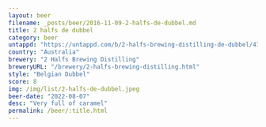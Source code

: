 ```yaml
---
layout: beer
filename: _posts/beer/2016-11-09-2-halfs-de-dubbel.md
title: 2 halfs de dubbel
category: beer
untappd: "https://untappd.com/b/2-halfs-brewing-distilling-de-dubbel/4777814"
country: "Australia"
brewery: "2 Halfs Brewing Distilling"
breweryURL: "/brewery/2-halfs-brewing-distilling.html"
style: "Belgian Dubbel"
score: 8
img: /img/list/2-halfs-de-dubbel.jpeg
beer-date: "2022-08-07"
desc: "Very full of caramel"
permalink: /beer/:title.html
---
```

